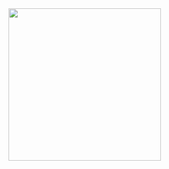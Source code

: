 <style>img {width: 300px}</style>
<img src="https://cdn.discordapp.com/attachments/479100654233714700/1066977102622113792/image.png">
